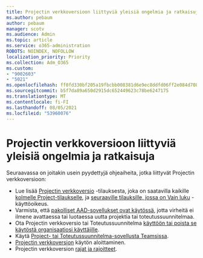 ```yaml
---
title: Projectin verkkoversioon liittyviä yleisiä ongelmia ja ratkaisuja
ms.author: pebaum
author: pebaum
manager: scotv
ms.audience: Admin
ms.topic: article
ms.service: o365-administration
ROBOTS: NOINDEX, NOFOLLOW
localization_priority: Priority
ms.collection: Adm_O365
ms.custom:
- "9002603"
- "5021"
ms.openlocfilehash: ff0fd330bf205a19fbcbb008381d6e9ec8ddfd06ff2e084d708cffac9f16f079
ms.sourcegitcommit: b5f7da89a650d2915dc652449623c78be6247175
ms.translationtype: MT
ms.contentlocale: fi-FI
ms.lasthandoff: 08/05/2021
ms.locfileid: "53960076"
---
```

# <a name="project-for-the-web-common-issues-and-resolutions"></a>Projectin verkkoversioon liittyviä yleisiä ongelmia ja ratkaisuja

Seuraavassa on joitakin usein pyydettyjä ohjeaiheita, jotka liittyvät Projectin verkkoversioon:

- Lue lisää [Projectin verkkoversio](https://support.microsoft.com/office/what-is-project-for-the-web-c19b2421-3c9d-4037-97c6-f66b6e1d2eb5) -tilauksesta, joka on saatavilla kaikille [kolmelle Project-tilaukselle](https://products.office.com/project/compare-microsoft-project-management-software), ja [seuraaville tilauksille, jossa on Vain luku](https://docs.microsoft.com/project-for-the-web/office-365-user-view-access-to-project-and-roadmap) -käyttöoikeus.
- Varmista, että [pakolliset AAD-sovellukset ovat käytössä](https://techcommunity.microsoft.com/t5/project-support-blog/roadmap-have-you-disabled-some-necessary-services/ba-p/815067), jotta virheitä ei ilmene avattaessa tai luotaessa uutta projektia tai toteutussuunnitelmaa.
- Ota Projectin verkkoversio tai Toteutussuunnitelma [ käyttöön tai poista se käytöstä organisaatiosi käyttäjille](https://docs.microsoft.com/project-for-the-web/turn-project-for-the-web-off).
- Käytä [Project- tai Toteutussuunnitelma-sovellusta Teamsissa](https://support.microsoft.com/office/2dc584e6-2f6c-4e2d-9008-0b3f6845eb52).
- [Projectin verkkoversion](https://support.office.com/article/50bf3e29-0f0d-4b7a-9d2c-7c78389b67ad) käytön aloittaminen.
- Projectin verkkoversion [rajat ja rajoitteet](https://docs.microsoft.com/project-for-the-web/project-for-the-web-limits-and-boundaries).
